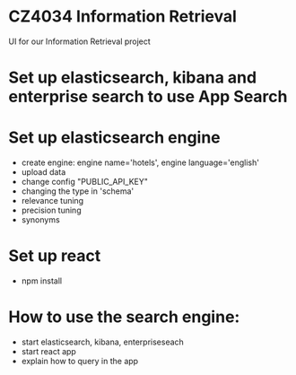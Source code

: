 # CZ4034 Information Retrieval

UI for our Information Retrieval project

# Set up elasticsearch, kibana and enterprise search to use App Search

# Set up elasticsearch engine

- create engine: engine name='hotels', engine language='english'
- upload data
- change config "PUBLIC_API_KEY"
- changing the type in 'schema'
- relevance tuning
- precision tuning
- synonyms

# Set up react

- npm install

# How to use the search engine:

- start elasticsearch, kibana, enterpriseseach
- start react app
- explain how to query in the app
